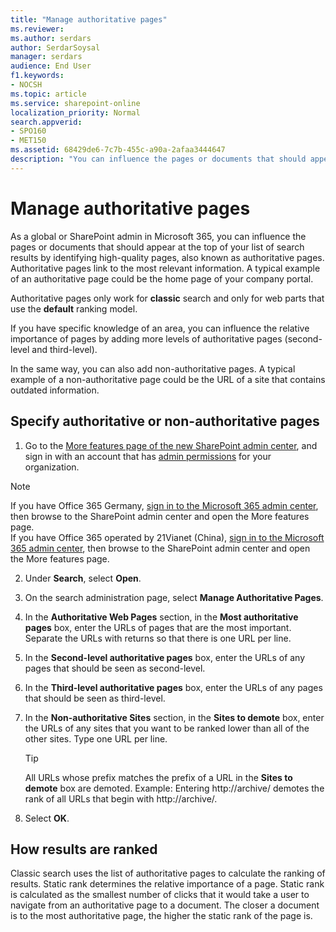 ```yaml
---
title: "Manage authoritative pages"
ms.reviewer: 
ms.author: serdars
author: SerdarSoysal
manager: serdars
audience: End User
f1.keywords:
- NOCSH
ms.topic: article
ms.service: sharepoint-online
localization_priority: Normal
search.appverid:
- SPO160
- MET150
ms.assetid: 68429de6-7c7b-455c-a90a-2afaa3444647
description: "You can influence the pages or documents that should appear at the top of your list of search results by identifying high-quality pages, also known as authoritative pages."
---
```


# Manage authoritative pages

As a global or SharePoint admin in Microsoft 365, you can influence the pages or documents that should appear at the top of your list of search results by identifying high-quality pages, also known as authoritative pages. Authoritative pages link to the most relevant information. A typical example of an authoritative page could be the home page of your company portal.

Authoritative pages only work for **classic** search and only for web parts that use the **default** ranking model.
  
If you have specific knowledge of an area, you can influence the relative importance of pages by adding more levels of authoritative pages (second-level and third-level). 
  
In the same way, you can also add non-authoritative pages. A typical example of a non-authoritative page could be the URL of a site that contains outdated information.

## Specify authoritative or non-authoritative pages
<a name="__top"> </a>

1. Go to the [More features page of the new SharePoint admin center](https://admin.microsoft.com/sharepoint?page=classicfeatures&modern=true), and sign in with an account that has [admin permissions](/sharepoint/sharepoint-admin-role) for your organization.

>[!NOTE]
>If you have Office 365 Germany, [sign in to the Microsoft 365 admin center](https://go.microsoft.com/fwlink/p/?linkid=848041), then browse to the SharePoint admin center and open the More features page. <br>If you have Office 365 operated by 21Vianet (China), [sign in to the Microsoft 365 admin center](https://go.microsoft.com/fwlink/p/?linkid=850627), then browse to the SharePoint admin center and open the More features page.

2. Under **Search**, select **Open**.

3. On the search administration page, select **Manage Authoritative Pages**.
    
4. In the **Authoritative Web Pages** section, in the **Most authoritative pages** box, enter the URLs of pages that are the most important. Separate the URLs with returns so that there is one URL per line. 
    
5. In the **Second-level authoritative pages** box, enter the URLs of any pages that should be seen as second-level. 
    
6. In the **Third-level authoritative pages** box, enter the URLs of any pages that should be seen as third-level. 
    
7. In the **Non-authoritative Sites** section, in the **Sites to demote** box, enter the URLs of any sites that you want to be ranked lower than all of the other sites. Type one URL per line. 
  
    > [!TIP]
    >  All URLs whose prefix matches the prefix of a URL in the **Sites to demote** box are demoted. Example: Entering http://archive/ demotes the rank of all URLs that begin with http://archive/. 
  
8. Select **OK**.
    
## How results are ranked
<a name="__top"> </a>

Classic search uses the list of authoritative pages to calculate the ranking of results. Static rank determines the relative importance of a page. Static rank is calculated as the smallest number of clicks that it would take a user to navigate from an authoritative page to a document. The closer a document is to the most authoritative page, the higher the static rank of the page is.
